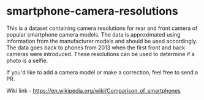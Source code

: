 # smartphone-camera-resolutions

This is a dataset containing camera resolutions for rear and front camera of popular smartphone camera models. The data is approximated using information from the manufacturer models and should be used accordingly. The data goes back to phones from 2013 when the first front and back cameras were introduced. These resolutions can be used to determine if a photo is a selfie.

If you'd like to add a camera model or make a correction, feel free to send a PR.

Wiki link - https://en.wikipedia.org/wiki/Comparison_of_smartphones
